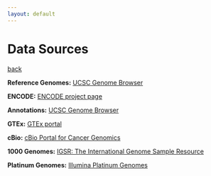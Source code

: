 ```yaml
---
layout: default
---
```


# Data Sources

[back](./)

**Reference Genomes:** [UCSC Genome Browser](http://hgdownload.soe.ucsc.edu/downloads.html)

**ENCODE:** [ENCODE project page](https://www.encodeproject.org/)

**Annotations:** [UCSC Genome Browser](http://hgdownload.soe.ucsc.edu/downloads.html)

**GTEx:** [GTEx portal](https://www.gtexportal.org/home/)

**cBio:** [cBio Portal for Cancer Genomics](http://www.cbioportal.org/)

**1000 Genomes:** [IGSR: The International Genome Sample Resource](http://www.internationalgenome.org/ "Home")

**Platinum Genomes:** [Illumina Platinum Genomes](https://cloud.google.com/genomics/docs/public-datasets/illumina-platinum-genomes)
